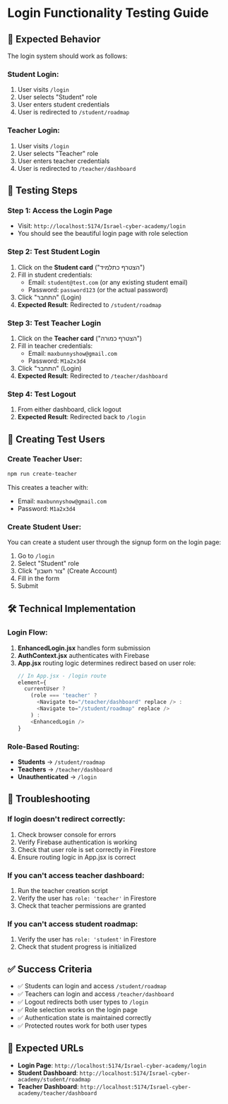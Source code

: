 # Login Functionality Testing Guide

## 🎯 **Expected Behavior**

The login system should work as follows:

### **Student Login:**
1. User visits `/login`
2. User selects "Student" role
3. User enters student credentials
4. User is redirected to `/student/roadmap`

### **Teacher Login:**
1. User visits `/login`
2. User selects "Teacher" role  
3. User enters teacher credentials
4. User is redirected to `/teacher/dashboard`

## 🧪 **Testing Steps**

### **Step 1: Access the Login Page**
- Visit: `http://localhost:5174/Israel-cyber-academy/login`
- You should see the beautiful login page with role selection

### **Step 2: Test Student Login**
1. Click on the **Student card** ("הצטרף כתלמיד")
2. Fill in student credentials:
   - Email: `student@test.com` (or any existing student email)
   - Password: `password123` (or the actual password)
3. Click "התחבר" (Login)
4. **Expected Result**: Redirected to `/student/roadmap`

### **Step 3: Test Teacher Login**
1. Click on the **Teacher card** ("הצטרף כמורה")
2. Fill in teacher credentials:
   - Email: `maxbunnyshow@gmail.com`
   - Password: `M1a2x3d4`
3. Click "התחבר" (Login)
4. **Expected Result**: Redirected to `/teacher/dashboard`

### **Step 4: Test Logout**
1. From either dashboard, click logout
2. **Expected Result**: Redirected back to `/login`

## 🔧 **Creating Test Users**

### **Create Teacher User:**
```bash
npm run create-teacher
```
This creates a teacher with:
- Email: `maxbunnyshow@gmail.com`
- Password: `M1a2x3d4`

### **Create Student User:**
You can create a student user through the signup form on the login page:
1. Go to `/login`
2. Select "Student" role
3. Click "צור חשבון" (Create Account)
4. Fill in the form
5. Submit

## 🛠️ **Technical Implementation**

### **Login Flow:**
1. **EnhancedLogin.jsx** handles form submission
2. **AuthContext.jsx** authenticates with Firebase
3. **App.jsx** routing logic determines redirect based on user role:
   ```javascript
   // In App.jsx - /login route
   element={
     currentUser ? 
       (role === 'teacher' ? 
         <Navigate to="/teacher/dashboard" replace /> : 
         <Navigate to="/student/roadmap" replace />
       ) : 
       <EnhancedLogin />
   }
   ```

### **Role-Based Routing:**
- **Students** → `/student/roadmap`
- **Teachers** → `/teacher/dashboard`
- **Unauthenticated** → `/login`

## 🐛 **Troubleshooting**

### **If login doesn't redirect correctly:**
1. Check browser console for errors
2. Verify Firebase authentication is working
3. Check that user role is set correctly in Firestore
4. Ensure routing logic in App.jsx is correct

### **If you can't access teacher dashboard:**
1. Run the teacher creation script
2. Verify the user has `role: 'teacher'` in Firestore
3. Check that teacher permissions are granted

### **If you can't access student roadmap:**
1. Verify the user has `role: 'student'` in Firestore
2. Check that student progress is initialized

## ✅ **Success Criteria**

- ✅ Students can login and access `/student/roadmap`
- ✅ Teachers can login and access `/teacher/dashboard`
- ✅ Logout redirects both user types to `/login`
- ✅ Role selection works on the login page
- ✅ Authentication state is maintained correctly
- ✅ Protected routes work for both user types

## 🎉 **Expected URLs**

- **Login Page**: `http://localhost:5174/Israel-cyber-academy/login`
- **Student Dashboard**: `http://localhost:5174/Israel-cyber-academy/student/roadmap`
- **Teacher Dashboard**: `http://localhost:5174/Israel-cyber-academy/teacher/dashboard` 